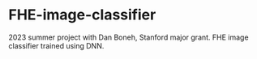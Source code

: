 # FHE-image-classifier
2023 summer project with Dan Boneh, Stanford major grant. FHE image classifier trained using DNN.
